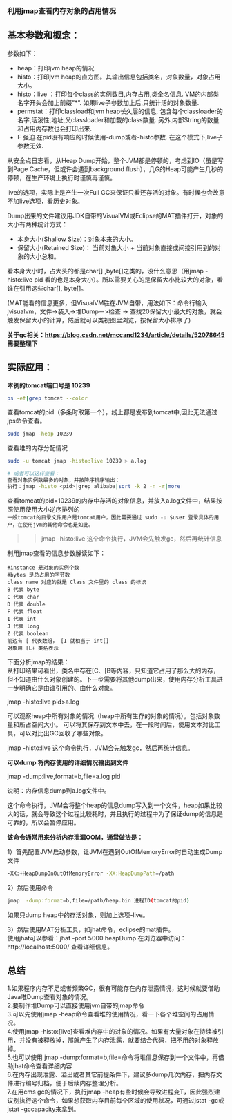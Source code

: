 ### 利用jmap查看内存对象的占用情况

## 基本参数和概念：
参数如下：  
- heap：打印jvm heap的情况  
- histo：打印jvm heap的直方图。其输出信息包括类名，对象数量，对象占用大小。  
- histo：live ：打印每个class的实例数目,内存占用,类全名信息. VM的内部类名字开头会加上前缀”*”. 如果live子参数加上后,只统计活的对象数量.   
- permstat：打印classload和jvm heap长久层的信息. 包含每个classloader的名字,活泼性,地址,父classloader和加载的class数量. 另外,内部String的数量和占用内存数也会打印出来. 
- F 强迫.在pid没有响应的时候使用-dump或者-histo参数. 在这个模式下,live子参数无效. 

从安全点日志看，从Heap Dump开始，整个JVM都是停顿的，考虑到IO（虽是写到Page Cache，但或许会遇到background flush），几G的Heap可能产生几秒的停顿，在生产环境上执行时谨慎再谨慎。

live的选项，实际上是产生一次Full GC来保证只看还存活的对象。有时候也会故意不加live选项，看历史对象。

Dump出来的文件建议用JDK自带的VisualVM或Eclipse的MAT插件打开，对象的大小有两种统计方式：
- 本身大小(Shallow Size)：对象本来的大小。
- 保留大小(Retained Size)： 当前对象大小 + 当前对象直接或间接引用到的对象的大小总和。

看本身大小时，占大头的都是char[] ,byte[]之类的，没什么意思（用jmap -histo:live pid 看的也是本身大小）。所以需要关心的是保留大小比较大的对象，看谁在引用这些char[], byte[]。

(MAT能看的信息更多，但VisualVM胜在JVM自带，用法如下：命令行输入jvisualvm，文件->装入->堆Dump－>检查 -> 查找20保留大小最大的对象，就会触发保留大小的计算，然后就可以类视图里浏览，按保留大小排序了)

**关于gc相关：https://blog.csdn.net/mccand1234/article/details/52078645  需要整理下**

## 实际应用：
**本例的tomcat端口号是 10239**
```bash
ps -ef|grep tomcat --color
```
查看tomcat的pid（多条时取第一个），线上都是发布到tomcat中,因此无法通过jps命令查看。
```bash
sudo jmap -heap 10239
```
查看堆的内存分配情况

```bash
sudo -u tomcat jmap -histo:live 10239 > a.log

# 或者可以这样查看：
查看对象实例数最多的对象，并按降序排序输出：
执行：jmap -histo <pid>|grep alibaba|sort -k 2 -n -r|more
```
查看tomcat的pid=10239的内存中存活的对象信息，并放入a.log文件中，结果按照使用使用大小逆序排列的   
```一般tomcat的目录文件用户是tomcat用户，因此需要通过 sudo -u $user 登录具体的用户，在使用jvm的其他命令也是如此。```  
>> jmap -histo:live 这个命令执行，JVM会先触发gc，然后再统计信息

利用jmap查看的信息参数解读如下：
```
#instance 是对象的实例个数 
#bytes 是总占用的字节数 
class name 对应的就是 Class 文件里的 class 的标识 
B 代表 byte
C 代表 char
D 代表 double
F 代表 float
I 代表 int
J 代表 long
Z 代表 boolean
前边有 [ 代表数组， [I 就相当于 int[]
对象用 [L+ 类名表示
```

下面分析jmap的结果：  
从打印结果可看出，类名中存在[C、[B等内容，只知道它占用了那么大的内存，但不知道由什么对象创建的。下一步需要将其他dump出来，使用内存分析工具进一步明确它是由谁引用的、由什么对象。
 
jmap -histo:live pid>a.log

可以观察heap中所有对象的情况（heap中所有生存的对象的情况）。包括对象数量和所占空间大小。 可以将其保存到文本中去，在一段时间后，使用文本对比工具，可以对比出GC回收了哪些对象。

jmap -histo:live 这个命令执行，JVM会先触发gc，然后再统计信息。

**可以dump 将内存使用的详细情况输出到文件**

jmap -dump:live,format=b,file=a.log pid

说明：内存信息dump到a.log文件中。

 这个命令执行，JVM会将整个heap的信息dump写入到一个文件，heap如果比较大的话，就会导致这个过程比较耗时，并且执行的过程中为了保证dump的信息是可靠的，所以会暂停应用。

**该命令通常用来分析内存泄漏OOM，通常做法是：**

1）首先配置JVM启动参数，让JVM在遇到OutOfMemoryError时自动生成Dump文件
```bash
-XX:+HeapDumpOnOutOfMemoryError -XX:HeapDumpPath=/path
```
2）然后使用命令
```bash
jmap  -dump:format=b,file=/path/heap.bin 进程ID(tomcat的pid)  
```
如果只dump heap中的存活对象，则加上选项-live。

3）然后使用MAT分析工具，如jhat命令，eclipse的mat插件。  
使用jhat可以参看：jhat -port 5000 heapDump 在浏览器中访问：http://localhost:5000/ 查看详细信息。

## 总结
1.如果程序内存不足或者频繁GC，很有可能存在内存泄露情况，这时候就要借助Java堆Dump查看对象的情况。  
2.要制作堆Dump可以直接使用jvm自带的jmap命令  
3.可以先使用jmap -heap命令查看堆的使用情况，看一下各个堆空间的占用情况。  
4.使用jmap -histo:[live]查看堆内存中的对象的情况。如果有大量对象在持续被引用，并没有被释放掉，那就产生了内存泄露，就要结合代码，把不用的对象释放掉。  
5.也可以使用 jmap -dump:format=b,file=<fileName>命令将堆信息保存到一个文件中，再借助jhat命令查看详细内容  
6.在内存出现泄露、溢出或者其它前提条件下，建议多dump几次内存，把内存文件进行编号归档，便于后续内存整理分析。  
7.在用cms gc的情况下，执行jmap -heap有些时候会导致进程变T，因此强烈建议别执行这个命令，如果想获取内存目前每个区域的使用状况，可通过jstat -gc或jstat -gccapacity来拿到。


